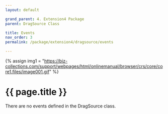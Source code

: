 ```yaml
---
layout: default

grand_parent: 4. Extension4 Package
parent: DragSource Class

title: Events
nav_order: 3
permalink: /package/extension4/dragsource/events

---
```

{% assign img1 = "https://biz-collections.com/support/webpages/html/onlinemanual/browser/crs/core/core1.files/image001.gif" %}


# {{ page.title }}

There are no events defined in the DragSource class.
